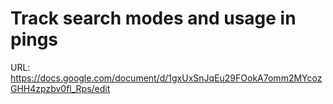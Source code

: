 # Track search modes and usage in pings

URL: https://docs.google.com/document/d/1gxUxSnJqEu29FOokA7omm2MYcozGHH4zpzbv0fl_Rps/edit
